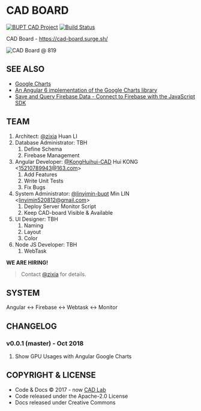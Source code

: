 # CAD BOARD

[![BUPT CAD Project](https://img.shields.io/badge/%20-BUPT_CAD_Project-blue.svg)](https://github.com/bupt/awesome-cad)
[![Build Status](https://travis-ci.com/BUPT/cad-board.svg?branch=master)](https://travis-ci.com/BUPT/cad-board)

CAD Board - <https://cad-board.surge.sh/>

![CAD Board @ 819](https://bupt.github.io/cad-board/images/cad-board-819.jpg)

## SEE ALSO

- [Google Charts](https://google-developers.appspot.com/chart/interactive/docs/)
- [An Angular 6 implementation of the Google Charts library](https://github.com/FERNman/angular-google-charts)
- [Save and Query Firebase Data - Connect to Firebase with the JavaScript SDK](https://howtofirebase.com/save-and-query-firebase-data-ed73fb8c6e3a)

## TEAM

1. Architect: [@zixia](https://github.com/zixia) Huan LI
1. Database Administrator: TBH
    1. Define Schema
    1. Firebase Management
1. Angular Developer: [@KongHuihui-CAD](https://github.com/KongHuihui-CAD) Hui KONG \<15210789943@163.com\>
    1. Add Features
    1. Write Unit Tests
    1. Fix Bugs
1. System Administrator: [@linyimin-bupt](https://github.com/linyimin-bupt) Min LIN \<linyimin520812@gmail.com\>
    1. Deploy Server Monitor Script
    1. Keep CAD-board Visible & Available
1. UI Designer: TBH
    1. Naming
    1. Layout
    1. Color
1. Node JS Developer: TBH
    1. WebTask

**WE ARE HIRING!**

> Contact [@zixia](https://github.com/zixia) for details.

## SYSTEM

Angular <-> Firebase <-> Webtask <-> Monitor

## CHANGELOG

### v0.0.1 (master) - Oct 2018

1. Show GPU Usages with Angular Google Charts

## COPYRIGHT & LICENSE

- Code & Docs © 2017 - now [CAD Lab](https://github.com/BUPT/awesome-cad)
- Code released under the Apache-2.0 License
- Docs released under Creative Commons
